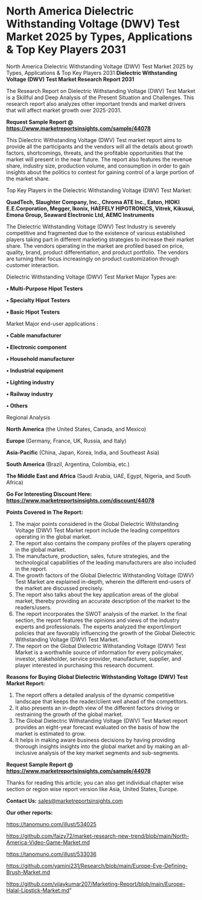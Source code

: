 # North America Dielectric Withstanding Voltage (DWV) Test Market 2025 by Types, Applications & Top Key Players 2031
North America Dielectric Withstanding Voltage (DWV) Test Market 2025 by Types, Applications & Top Key Players 2031
<strong>Dielectric Withstanding Voltage (DWV) Test Market Research Report 2031</strong>

The Research Report on Dielectric Withstanding Voltage (DWV) Test Market is a Skillful and Deep Analysis of the Present Situation and Challenges. This research report also analyzes other important trends and market drivers that will affect market growth over 2025-2031.

<strong>Request Sample Report @ <a href=https://www.marketreportsinsights.com/sample/44078>https://www.marketreportsinsights.com/sample/44078</a></strong>

This Dielectric Withstanding Voltage (DWV) Test market report aims to provide all the participants and the vendors will all the details about growth factors, shortcomings, threats, and the profitable opportunities that the market will present in the near future. The report also features the revenue share, industry size, production volume, and consumption in order to gain insights about the politics to contest for gaining control of a large portion of the market share.

Top Key Players in the Dielectric Withstanding Voltage (DWV) Test Market:

<strong>QuadTech, Slaughter Company, Inc., Chroma ATE Inc., Eaton, HIOKI E.E.Corporation, Megger, Ikonix, HAEFELY HIPOTRONICS, Vitrek, Kikusui, Emona Group, Seaward Electronic Ltd, AEMC Instruments</strong>

The Dielectric Withstanding Voltage (DWV) Test Industry is severely competitive and fragmented due to the existence of various established players taking part in different marketing strategies to increase their market share. The vendors operating in the market are profiled based on price, quality, brand, product differentiation, and product portfolio. The vendors are turning their focus increasingly on product customization through customer interaction.

Dielectric Withstanding Voltage (DWV) Test Market Major Types are:

<strong>•  Multi-Purpose Hipot Testers

•  Specialty Hipot Testers

•  Basic Hipot Testers</strong>

Market Major end-user applications :

<strong>•  Cable manufacturer

•  Electronic component

•  Household manufacturer

•  Industrial equipment

•  Lighting industry

•  Railway industry

•  Others</strong>

Regional Analysis

</u><strong><b>North America</b></strong> (the United States, Canada, and Mexico)

<strong><b>Europe </b></strong>(Germany, France, UK, Russia, and Italy)

<strong><b>Asia-Pacific</b></strong> (China, Japan, Korea, India, and Southeast Asia)

<strong><b>South America</b></strong> (Brazil, Argentina, Colombia, etc.)

<strong><b>The Middle East and Africa</b></strong> (Saudi Arabia, UAE, Egypt, Nigeria, and South Africa)

<strong>Go For Interesting Discount Here: <a href=https://www.marketreportsinsights.com/discount/44078>https://www.marketreportsinsights.com/discount/44078</a></strong>

<strong>Points Covered in The Report:</strong>
<ol>
  <li>The major points considered in the Global Dielectric Withstanding Voltage (DWV) Test Market report include the leading competitors operating in the global market.</li>
  <li>The report also contains the company profiles of the players operating in the global market.</li>
  <li>The manufacture, production, sales, future strategies, and the technological capabilities of the leading manufacturers are also included in the report.</li>
  <li>The growth factors of the Global Dielectric Withstanding Voltage (DWV) Test Market are explained in-depth, wherein the different end-users of the market are discussed precisely.</li>
  <li>The report also talks about the key application areas of the global market, thereby providing an accurate description of the market to the readers/users.</li>
  <li>The report incorporates the SWOT analysis of the market. In the final section, the report features the opinions and views of the industry experts and professionals. The experts analyzed the export/import policies that are favorably influencing the growth of the Global Dielectric Withstanding Voltage (DWV) Test Market.</li>
  <li>The report on the Global Dielectric Withstanding Voltage (DWV) Test Market is a worthwhile source of information for every policymaker, investor, stakeholder, service provider, manufacturer, supplier, and player interested in purchasing this research document.</li>
</ol>
<strong>Reasons for Buying Global Dielectric Withstanding Voltage (DWV) Test Market Report:</strong>

<ol>
  <li>The report offers a detailed analysis of the dynamic competitive landscape that keeps the reader/client well ahead of the competitors.</li>
  <li>It also presents an in-depth view of the different factors driving or restraining the growth of the global market.</li>
  <li>The Global Dielectric Withstanding Voltage (DWV) Test Market report provides an eight-year forecast evaluated on the basis of how the market is estimated to grow.</li>
  <li>It helps in making aware business decisions by having providing thorough insights insights into the global market and by making an all-inclusive analysis of the key market segments and sub-segments.</li>
</ol>
<strong>Request Sample Report @ <a href=https://www.marketreportsinsights.com/sample/44078>https://www.marketreportsinsights.com/sample/44078</a></strong>


Thanks for reading this article; you can also get individual chapter wise section or region wise report version like Asia, United States, Europe.

<strong>Contact Us:</strong>
sales@marketreportsinsights.com

<strong>Our other reports:</strong>

<a href=https://tanomuno.com/illust/534025>https://tanomuno.com/illust/534025</a>

<a href=https://github.com/faizy72/market-research-new-trend/blob/main/North-America-Video-Game-Market.md>https://github.com/faizy72/market-research-new-trend/blob/main/North-America-Video-Game-Market.md</a>

<a href=https://tanomuno.com/illust/533036>https://tanomuno.com/illust/533036</a>

<a href=https://github.com/yamini231/Research/blob/main/Europe-Eye-Defining-Brush-Market.md>https://github.com/yamini231/Research/blob/main/Europe-Eye-Defining-Brush-Market.md</a>

<a href=https://github.com/vijaykumar207/Marketing-Report/blob/main/Europe-Halal-Lipstick-Market.md>https://github.com/vijaykumar207/Marketing-Report/blob/main/Europe-Halal-Lipstick-Market.md</a>"
